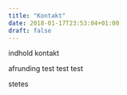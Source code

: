 ```yaml
---
title: "Kontakt"
date: 2018-01-17T23:53:04+01:00
draft: false
---
```


indhold kontakt

afrunding
test
test
test

stetes
